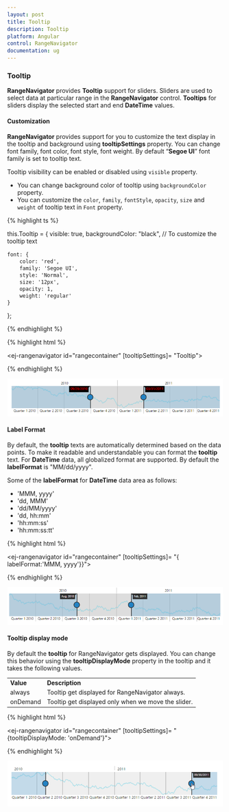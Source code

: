```yaml
---
layout: post
title: Tooltip
description: Tooltip
platform: Angular
control: RangeNavigator
documentation: ug
---
```



### Tooltip

**RangeNavigator** provides **Tooltip** support for sliders. Sliders are used to select data at particular range in the **RangeNavigator** control. **Tooltips** for sliders display the selected start and end **DateTime** values.

#### Customization

**RangeNavigator** provides support for you to customize the text display in the tooltip and background using **tooltipSettings** property. You can change font family, font color, font style, font weight. By default “**Segoe UI**” font family is set to tooltip text.

Tooltip visibility can be enabled or disabled using `visible` property.
* You can change background color of tooltip using `backgroundColor` property.
* You can customize the `color`, `family`, `fontStyle`, `opacity`, `size` and `weight` of tooltip text in `Font` property.



{% highlight ts %}
         
this.Tooltip = {
    visible: true,
    backgroundColor: "black",
    //  To customize the tooltip text

    font: {
        color: 'red',
        family: 'Segoe UI',
        style: 'Normal',
        size: '12px',
        opacity: 1,
        weight: 'regular'
    }

};

{% endhighlight %}

{% highlight html %}

<ej-rangenavigator id="rangecontainer" [tooltipSettings]= "Tooltip">
</ej-rangenavigator>

{% endhighlight %}

![](Tooltip_images/Tooltip_img1.png) 

#### Label Format

By default, the **tooltip** texts are automatically determined based on the data points.  To make it readable and understandable you can format the **tooltip** text. For **DateTime** data, all globalized format are supported. By default the **labelFormat** is "MM/dd/yyyy".

Some of the **labelFormat** for **DateTime** data area as follows:

* 'MMM, yyyy'
* 'dd, MMM'
* 'dd/MM/yyyy'
* 'dd, hh:mm'
* 'hh:mm:ss'
* 'hh:mm:ss:tt'


{% highlight html %}

<ej-rangenavigator id="rangecontainer" [tooltipSettings]= "{ labelFormat:'MMM, yyyy'}}">
</ej-rangenavigator>

{% endhighlight %}

![](Tooltip_images/Tooltip_img2.png) 

#### Tooltip display mode

By default the **tooltip** for RangeNavigator gets displayed. You can change this behavior using the **tooltipDisplayMode** property in the tooltip and it takes the following values.



<table>
<tr>
<td>
<b>Value</b></td><td>
<b>Description</b></td></tr>
<tr>
<td>
always</td><td>
Tooltip get displayed for RangeNavigator always.</td></tr>
<tr>
<td>
onDemand</td><td>
Tooltip get displayed only when we move the slider.</td></tr>
</table>



{% highlight html %}

<ej-rangenavigator id="rangecontainer" [tooltipSettings]= "{tooltipDisplayMode: 'onDemand'}">
</ej-rangenavigator>

{% endhighlight %}

![](Tooltip_images/Tooltip_img3.png) 
